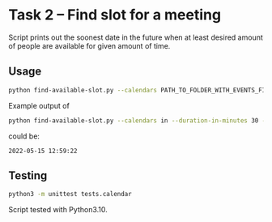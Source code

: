# Task 2 – Find slot for a meeting
Script prints out the soonest date in the future when at least desired amount of people are available for given amount of time.  

## Usage
```sh
python find-available-slot.py --calendars PATH_TO_FOLDER_WITH_EVENTS_FILES --duration-in-minutes MEETING_DURATION --minimum-people REQUIRED_NUMBER_OF_PEOPLE
```
Example output of
```sh
python find-available-slot.py --calendars in --duration-in-minutes 30 --minimum-people 3
```
could be:
```
2022-05-15 12:59:22
```


## Testing
```sh
python3 -m unittest tests.calendar
```

Script tested with Python3.10.